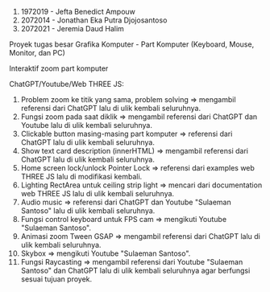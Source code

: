 1. 1972019 - Jefta Benedict Ampouw
2. 2072014 - Jonathan Eka Putra Djojosantoso
3. 2072021 - Jeremia Daud Halim

Proyek tugas besar Grafika Komputer - Part Komputer (Keyboard, Mouse, Monitor, dan PC)

Interaktif zoom part komputer

ChatGPT/Youtube/Web THREE JS:
1. Problem zoom ke titik yang sama, problem solving => mengambil referensi dari ChatGPT lalu di ulik kembali seluruhnya.
2. Fungsi zoom pada saat diklik => mengambil referensi dari ChatGPT dan Youtube lalu di ulik kembali seluruhnya.
3. Clickable button masing-masing part komputer => referensi dari ChatGPT lalu di ulik kembali seluruhnya.
4. Show text card description (innerHTML) => mengambil referensi dari ChatGPT lalu di ulik kembali seluruhnya.
5. Home screen lock/unlock Pointer Lock => referensi dari examples web THREE JS lalu di modifikasi kembali.
6. Lighting RectArea untuk ceiling strip light => mencari dari documentation web THREE JS lalu di ulik kembali seluruhnya.
7. Audio music => referensi dari ChatGPT dan Youtube "Sulaeman Santoso" lalu di ulik kembali seluruhnya.
8. Fungsi control keyboard untuk FPS cam => mengikuti Youtube "Sulaeman Santoso".
9. Animasi zoom Tween GSAP => mengambil referensi dari ChatGPT lalu di ulik kembali seluruhnya.
10. Skybox => mengikuti Youtube "Sulaeman Santoso".
11. Fungsi Raycasting => mengambil referensi dari Youtube "Sulaeman Santoso" dan ChatGPT lalu di ulik kembali seluruhnya agar berfungsi sesuai tujuan proyek.
